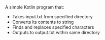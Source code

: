 A simple Kotlin program that:
- Takes input.txt from specified directory
- Converts its contents to string
- Finds and replaces specified characters
- Outputs to output.txt within same directory
